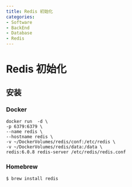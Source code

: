 ```yaml
---
title: Redis 初始化
categories:
- Software
- BackEnd
- Database
- Redis
---
```

# Redis 初始化

## 安装

### Docker

```shell
docker run  -d \
-p 6379:6379 \
--name redis \
--hostname redis \
-v ~/DockerVolumes/redis/conf:/etc/redis \
-v ~/DockerVolumes/redis/data:/data \
redis:6.0.8 redis-server /etc/redis/redis.conf
```

### Homebrew

```bash
$ brew install redis
```


